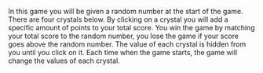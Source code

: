 In this game you will be given a random number at the start of the game. There are four crystals below. By clicking on a crystal you will add a specific amount of points to your total score. You win the game by matching your total score to the random number, you lose the game if your score goes above the random number. The value of each crystal is hidden from you until you click on it. Each time when the game starts, the game will change the values of each crystal.
